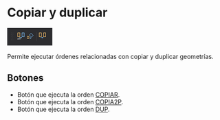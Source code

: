 # Copiar y duplicar

![Barra de herramientas Copiar y duplicar](../../../.gitbook/assets/copiaryduplicar.png)

Permite ejecutar órdenes relacionadas con copiar y duplicar geometrías.

## Botones

* Botón que ejecuta la orden [COPIAR](/digi3d-net/referencia/ventana-de-dibujo/ordenes/c/copiar.md).
* Botón que ejecuta la orden [COPIA2P](/digi3d-net/referencia/ventana-de-dibujo/ordenes/c/copia-2p.md).
* Botón que ejecuta la orden [DUP](/digi3d-net/referencia/ventana-de-dibujo/ordenes/d/dup.md).
